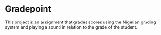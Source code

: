 # Gradepoint
This project is an assignment that grades scores using the Nigerian grading system and playing a sound in relation to the grade of the student.
